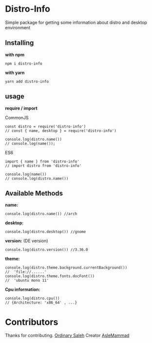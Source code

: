 # Distro-Info

Simple package for getting some information about distro and desktop environment

## Installing

**with npm**

    npm i distro-info

**with yarn**

    yarn add distro-info

## usage

**require / import**

CommonJS

    const distro = require('distro-info')
    // const { name, desktop } = require('distro-info')

    console.log(distro.name())
    // console.log(name());

ES6

    import { name } from 'distro-info'
    // import distro from 'distro-info'

    console.log(name())
    // console.log(distro.name())

## Available Methods

**name:**

    console.log(distro.name()) //arch

**desktop:**

    console.log(distro.desktop()) //gnome

**version:** (DE version)

    console.log(distro.version()) //3.36.0

**theme:**

    console.log(distro.theme.background.currentBackground())    
	//	'file://......'
	console.log(distro.theme.fonts.docFont())    
	//	'ubuntu mono 11'
**Cpu information:**

    console.log(distro.cpu())
    // {Architecture: 'x86_64' , ...}
    

# Contributors
Thanks for contributing.
<a href='github.com/ssshojaei'>Ordinary Saleh</a> Creator
<a href='github.com/Aslemammad'>AsleMammad</a>
